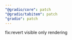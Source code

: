 ```yaml
---
"@gradio/core": patch
"@gradio/tabitem": patch
"gradio": patch
---
```


fix:revert visible only rendering
